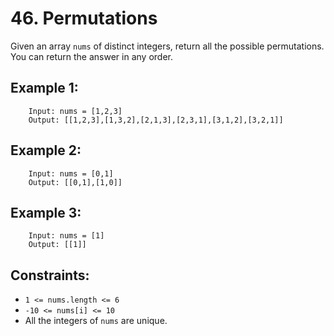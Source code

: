 # 46. Permutations


Given an array `nums` of distinct integers, return all the possible 
permutations. You can return the answer in any order.
 

## Example 1:

        Input: nums = [1,2,3]
        Output: [[1,2,3],[1,3,2],[2,1,3],[2,3,1],[3,1,2],[3,2,1]]
## Example 2:

        Input: nums = [0,1]
        Output: [[0,1],[1,0]]
## Example 3:

        Input: nums = [1]
        Output: [[1]]
 

## Constraints:

* `1 <= nums.length <= 6`
* `-10 <= nums[i] <= 10`
* All the integers of `nums` are unique.
